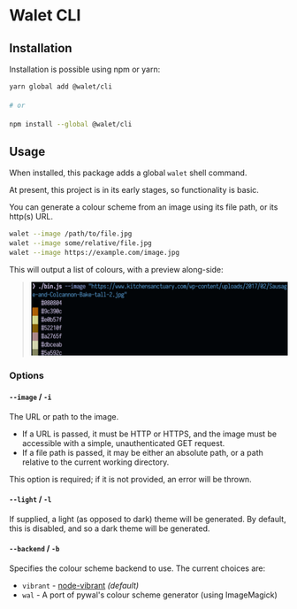 # Walet CLI

## Installation

Installation is possible using npm or yarn:

```bash
yarn global add @walet/cli

# or

npm install --global @walet/cli
```

## Usage

When installed, this package adds a global `walet` shell command.

At present, this project is in its early stages, so functionality is basic.

You can generate a colour scheme from an image using its file path, or its http(s) URL.

```bash
walet --image /path/to/file.jpg
walet --image some/relative/file.jpg
walet --image https://example.com/image.jpg
```

This will output a list of colours, with a preview along-side:

> ![Terminal showing output of walet command](./docs/assets/cli-example.png)

### Options

#### `--image` / `-i`

The URL or path to the image.

- If a URL is passed, it must be HTTP or HTTPS, and the image must be accessible with a simple, unauthenticated GET request.
- If a file path is passed, it may be either an absolute path, or a path relative to the current working directory.

This option is required; if it is not provided, an error will be thrown.

#### `--light` / `-l`

If supplied, a light (as opposed to dark) theme will be generated. By default, this is disabled, and so a dark theme will be generated.

#### `--backend` / `-b`

Specifies the colour scheme backend to use. The current choices are:

- `vibrant` - [node-vibrant](https://npm.im/node-vibrant) _(default)_
- `wal` - A port of pywal's colour scheme generator (using ImageMagick)
